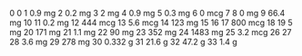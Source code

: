 0 0
1 0.9 mg
2 0.2 mg
3 2 mg
4 0.9 mg
5 0.3 mg
6 0 mcg
7
8 0 mg
9 66.4 mg
10 
11 0.2 mg
12 444 mcg
13 5.6 mcg
14 123 mg
15 
16
17 800 mcg
18 
19 5 mg
20 171 mg
21 1.1 mg
22 90 mg
23 352 mg
24 1483 mg
25 3.2 mcg
26
27 
28 3.6 mg
29 278 mg
30 0.332 g
31 21.6 g
32 47.2 g
33 1.4 g
